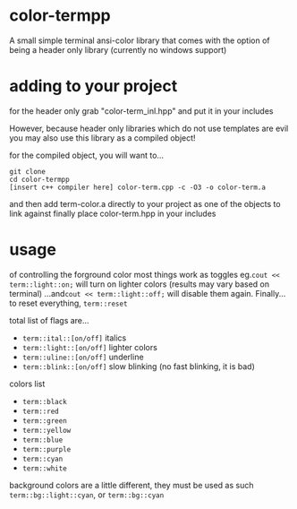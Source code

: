 # color-termpp
A small simple terminal ansi-color library that comes with the option of being a header only library (currently no windows support)


# adding to your project
for the header only grab "color-term_inl.hpp" and put it in your includes

However, because header only libraries which do not use templates are evil you may also use this library as a compiled object!

for the compiled object, you will want to...

```
git clone
cd color-termpp
[insert c++ compiler here] color-term.cpp -c -O3 -o color-term.a
```

and then add term-color.a directly to your project as one of the objects to link against
finally place color-term.hpp in your includes

# usage
of controlling the forground color most things work as toggles
eg.```cout << term::light::on;``` will turn on lighter colors (results may vary based on terminal)
...and```cout << term::light::off;``` will disable them again.
Finally... to reset everything, ```term::reset```

total list of flags are...
- ```term::ital::[on/off]```  italics
- ```term::light::[on/off]``` lighter colors
- ```term::uline::[on/off]``` underline
- ```term::blink::[on/off]``` slow blinking (no fast blinking, it is bad)

colors list
- ```term::black```
- ```term::red```
- ```term::green```
- ```term::yellow```
- ```term::blue```
- ```term::purple```
- ```term::cyan```
- ```term::white```

background colors are a little different, they must be used as such ```term::bg::light::cyan```, or ```term::bg::cyan```
